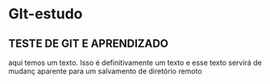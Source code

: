 # GIt-estudo
TESTE DE GIT E APRENDIZADO
-
aqui temos um texto. Isso é definitivamente um texto e esse texto servirá de mudanç aparente para um salvamento de diretório remoto
